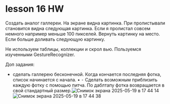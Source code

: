 # lesson 16 HW
Создать аналог галлереи. На экране видна картинка. При пролистывали становится видна следующая картинка. Если я пролистал совсем немного например меньше 100 пикселей. Вернуть картинку на место. Если больше доливать следующую картинку. 

Не используем таблицы, коллекции и скрол вью. Пользуемся изученными GestureRecognizer.

Доп задания:
- сделать галлерею бесконечной. Когда кончается последняя фотка, список начинается с начала.
 •  ⁃ Сделать возможным приблизить каждую фотку с помощью питча. По даблтапу фотка возвращается в свой стандартный размер.![Снимок экрана 2025-05-19 в 17 44 14](https://github.com/user-attachments/assets/6e65c7ae-2bdd-414b-bad3-0afedcf472d7)
![Снимок экрана 2025-05-19 в 17 44 38](https://github.com/user-attachments/assets/cbbb411a-a03c-4c08-98ac-19b26994201e)
